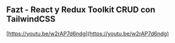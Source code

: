 ## Fazt - React y Redux Toolkit CRUD con TailwindCSS

[https://youtu.be/w2rAP7d6ndg](https://youtu.be/w2rAP7d6ndg)